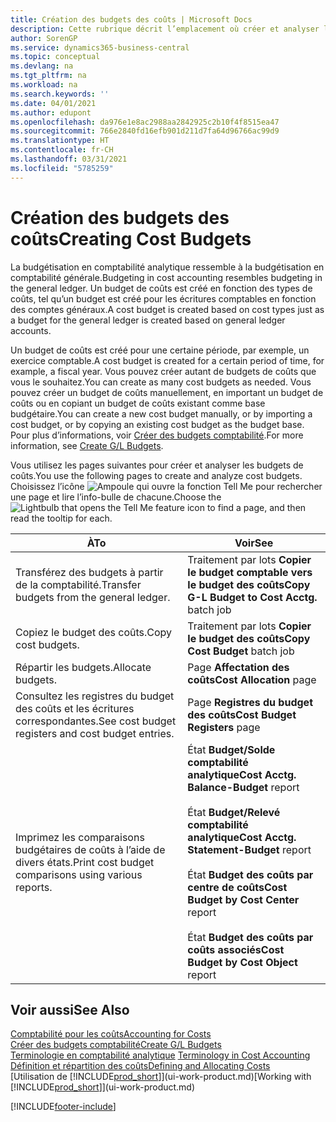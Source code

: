 ```yaml
---
title: Création des budgets des coûts | Microsoft Docs
description: Cette rubrique décrit l’emplacement où créer et analyser les budgets des coûts.
author: SorenGP
ms.service: dynamics365-business-central
ms.topic: conceptual
ms.devlang: na
ms.tgt_pltfrm: na
ms.workload: na
ms.search.keywords: ''
ms.date: 04/01/2021
ms.author: edupont
ms.openlocfilehash: da976e1e8ac2988aa2842925c2b10f4f8515ea47
ms.sourcegitcommit: 766e2840fd16efb901d211d7fa64d96766ac99d9
ms.translationtype: HT
ms.contentlocale: fr-CH
ms.lasthandoff: 03/31/2021
ms.locfileid: "5785259"
---
```

# <a name="creating-cost-budgets"></a><span data-ttu-id="6c00c-103">Création des budgets des coûts</span><span class="sxs-lookup"><span data-stu-id="6c00c-103">Creating Cost Budgets</span></span>
<span data-ttu-id="6c00c-104">La budgétisation en comptabilité analytique ressemble à la budgétisation en comptabilité générale.</span><span class="sxs-lookup"><span data-stu-id="6c00c-104">Budgeting in cost accounting resembles budgeting in the general ledger.</span></span> <span data-ttu-id="6c00c-105">Un budget de coûts est créé en fonction des types de coûts, tel qu’un budget est créé pour les écritures comptables en fonction des comptes généraux.</span><span class="sxs-lookup"><span data-stu-id="6c00c-105">A cost budget is created based on cost types just as a budget for the general ledger is created based on general ledger accounts.</span></span>  

<span data-ttu-id="6c00c-106">Un budget de coûts est créé pour une certaine période, par exemple, un exercice comptable.</span><span class="sxs-lookup"><span data-stu-id="6c00c-106">A cost budget is created for a certain period of time, for example, a fiscal year.</span></span> <span data-ttu-id="6c00c-107">Vous pouvez créer autant de budgets de coûts que vous le souhaitez.</span><span class="sxs-lookup"><span data-stu-id="6c00c-107">You can create as many cost budgets as needed.</span></span> <span data-ttu-id="6c00c-108">Vous pouvez créer un budget de coûts manuellement, en important un budget de coûts ou en copiant un budget de coûts existant comme base budgétaire.</span><span class="sxs-lookup"><span data-stu-id="6c00c-108">You can create a new cost budget manually, or by importing a cost budget, or by copying an existing cost budget as the budget base.</span></span> <span data-ttu-id="6c00c-109">Pour plus d’informations, voir [Créer des budgets comptabilité](finance-how-create-budgets.md).</span><span class="sxs-lookup"><span data-stu-id="6c00c-109">For more information, see [Create G/L Budgets](finance-how-create-budgets.md).</span></span>

<span data-ttu-id="6c00c-110">Vous utilisez les pages suivantes pour créer et analyser les budgets de coûts.</span><span class="sxs-lookup"><span data-stu-id="6c00c-110">You use the following pages to create and analyze cost budgets.</span></span> <span data-ttu-id="6c00c-111">Choisissez l’icône ![Ampoule qui ouvre la fonction Tell Me](media/ui-search/search_small.png "Dites-moi ce que vous voulez faire") pour rechercher une page et lire l’info-bulle de chacune.</span><span class="sxs-lookup"><span data-stu-id="6c00c-111">Choose the ![Lightbulb that opens the Tell Me feature](media/ui-search/search_small.png "Tell me what you want to do") icon to find a page, and then read the tooltip for each.</span></span>

|<span data-ttu-id="6c00c-112">À</span><span class="sxs-lookup"><span data-stu-id="6c00c-112">To</span></span>|<span data-ttu-id="6c00c-113">Voir</span><span class="sxs-lookup"><span data-stu-id="6c00c-113">See</span></span>|  
|--------|---------|  
|<span data-ttu-id="6c00c-114">Transférez des budgets à partir de la comptabilité.</span><span class="sxs-lookup"><span data-stu-id="6c00c-114">Transfer budgets from the general ledger.</span></span>|<span data-ttu-id="6c00c-115">Traitement par lots **Copier le budget comptable vers le budget des coûts**</span><span class="sxs-lookup"><span data-stu-id="6c00c-115">**Copy G-L Budget to Cost Acctg.** batch job</span></span>|  
|<span data-ttu-id="6c00c-116">Copiez le budget des coûts.</span><span class="sxs-lookup"><span data-stu-id="6c00c-116">Copy cost budgets.</span></span>|<span data-ttu-id="6c00c-117">Traitement par lots **Copier le budget des coûts**</span><span class="sxs-lookup"><span data-stu-id="6c00c-117">**Copy Cost Budget** batch job</span></span>|  
|<span data-ttu-id="6c00c-118">Répartir les budgets.</span><span class="sxs-lookup"><span data-stu-id="6c00c-118">Allocate budgets.</span></span>|<span data-ttu-id="6c00c-119">Page **Affectation des coûts**</span><span class="sxs-lookup"><span data-stu-id="6c00c-119">**Cost Allocation** page</span></span>|  
|<span data-ttu-id="6c00c-120">Consultez les registres du budget des coûts et les écritures correspondantes.</span><span class="sxs-lookup"><span data-stu-id="6c00c-120">See cost budget registers and cost budget entries.</span></span>|<span data-ttu-id="6c00c-121">Page **Registres du budget des coûts**</span><span class="sxs-lookup"><span data-stu-id="6c00c-121">**Cost Budget Registers** page</span></span>|  
|<span data-ttu-id="6c00c-122">Imprimez les comparaisons budgétaires de coûts à l’aide de divers états.</span><span class="sxs-lookup"><span data-stu-id="6c00c-122">Print cost budget comparisons using various reports.</span></span>|<span data-ttu-id="6c00c-123">État **Budget/Solde comptabilité analytique**</span><span class="sxs-lookup"><span data-stu-id="6c00c-123">**Cost Acctg. Balance-Budget** report</span></span><br /><br /> <span data-ttu-id="6c00c-124">État **Budget/Relevé comptabilité analytique**</span><span class="sxs-lookup"><span data-stu-id="6c00c-124">**Cost Acctg. Statement-Budget** report</span></span><br /><br /> <span data-ttu-id="6c00c-125">État **Budget des coûts par centre de coûts**</span><span class="sxs-lookup"><span data-stu-id="6c00c-125">**Cost Budget by Cost Center** report</span></span><br /><br /> <span data-ttu-id="6c00c-126">État **Budget des coûts par coûts associés**</span><span class="sxs-lookup"><span data-stu-id="6c00c-126">**Cost Budget by Cost Object** report</span></span>|  

## <a name="see-also"></a><span data-ttu-id="6c00c-127">Voir aussi</span><span class="sxs-lookup"><span data-stu-id="6c00c-127">See Also</span></span>  
[<span data-ttu-id="6c00c-128">Comptabilité pour les coûts</span><span class="sxs-lookup"><span data-stu-id="6c00c-128">Accounting for Costs</span></span>](finance-manage-cost-accounting.md)  
[<span data-ttu-id="6c00c-129">Créer des budgets comptabilité</span><span class="sxs-lookup"><span data-stu-id="6c00c-129">Create G/L Budgets</span></span>](finance-how-create-budgets.md)  
<span data-ttu-id="6c00c-130">[Terminologie en comptabilité analytique](finance-terminology-in-cost-accounting.md) </span><span class="sxs-lookup"><span data-stu-id="6c00c-130">[Terminology in Cost Accounting](finance-terminology-in-cost-accounting.md) </span></span>  
[<span data-ttu-id="6c00c-131">Définition et répartition des coûts</span><span class="sxs-lookup"><span data-stu-id="6c00c-131">Defining and Allocating Costs</span></span>](finance-define-and-allocate-costs.md)  
<span data-ttu-id="6c00c-132">[Utilisation de [!INCLUDE[prod_short](includes/prod_short.md)]](ui-work-product.md)</span><span class="sxs-lookup"><span data-stu-id="6c00c-132">[Working with [!INCLUDE[prod_short](includes/prod_short.md)]](ui-work-product.md)</span></span>


[!INCLUDE[footer-include](includes/footer-banner.md)]